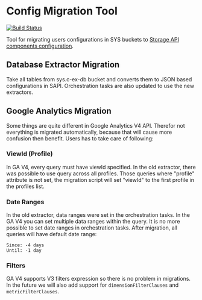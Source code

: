 # Config Migration Tool
[![Build Status](https://travis-ci.org/keboola/config-migration-tool.svg)](https://travis-ci.org/config-migration-tool)

Tool for migrating users configurations in SYS buckets to [Storage API components configuration](http://docs.keboola.apiary.io/#reference/component-configurations).

## Database Extractor Migration
Take all tables from sys.c-ex-db bucket and converts them to JSON based configurations in SAPI.
Orchestration tasks are also updated to use the new extractors.

## Google Analytics Migration
Some things are quite different in Google Analytics V4 API. 
Therefor not everything is migrated automatically, because that will cause more confusion then benefit.
Users has to take care of following:

### ViewId (Profile)
In GA V4, every query must have viewId specified. In the old extractor, there was possible to use query across all profiles.
Those queries where "profile" attribute is not set, the migration script will set "viewId" to the first profile in the profiles list.

### Date Ranges
In the old extractor, data ranges were set in the orchestration tasks.
In the GA V4 you can set multiple data ranges within the query. It is no more possible to set date ranges in orchestration tasks.
After migration, all queries will have default date range:

    Since: -4 days
    Until: -1 day
    
### Filters
GA V4 supports V3 filters expression so there is no problem in migrations. 
In the future we will also add support for `dimensionFilterClauses` and `metricFilterClauses`.




